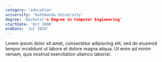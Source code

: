 ```yaml
---
category: 'education'
university: 'Kathmandu University'
degree: 'Bachelor's Degree in Computer Engineering'
startDate: 'Oct 2008'
endDate: 'Jul 2010'
---
```


Lorem ipsum dolor sit amet, consectetur adipiscing elit, sed do eiusmod tempor incididunt ut labore et dolore magna aliqua. Ut enim ad minim veniam, quis nostrud exercitation ullamco laborist.
